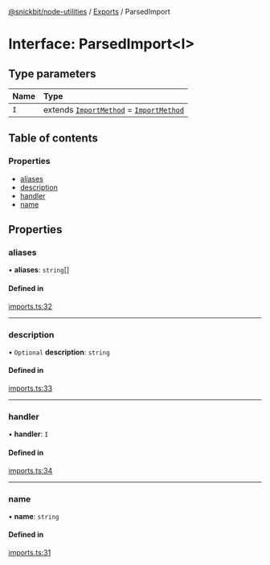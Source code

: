 [@snickbit/node-utilities](../README.md) / [Exports](../modules.md) / ParsedImport

# Interface: ParsedImport<I\>

## Type parameters

| Name | Type |
| :------ | :------ |
| `I` | extends [`ImportMethod`](../modules.md#importmethod) = [`ImportMethod`](../modules.md#importmethod) |

## Table of contents

### Properties

- [aliases](ParsedImport.md#aliases)
- [description](ParsedImport.md#description)
- [handler](ParsedImport.md#handler)
- [name](ParsedImport.md#name)

## Properties

### aliases

• **aliases**: `string`[]

#### Defined in

[imports.ts:32](https://github.com/snickbit/snickbit.js/blob/166d3ad/packages/node-utilities/src/imports.ts#L32)

___

### description

• `Optional` **description**: `string`

#### Defined in

[imports.ts:33](https://github.com/snickbit/snickbit.js/blob/166d3ad/packages/node-utilities/src/imports.ts#L33)

___

### handler

• **handler**: `I`

#### Defined in

[imports.ts:34](https://github.com/snickbit/snickbit.js/blob/166d3ad/packages/node-utilities/src/imports.ts#L34)

___

### name

• **name**: `string`

#### Defined in

[imports.ts:31](https://github.com/snickbit/snickbit.js/blob/166d3ad/packages/node-utilities/src/imports.ts#L31)
